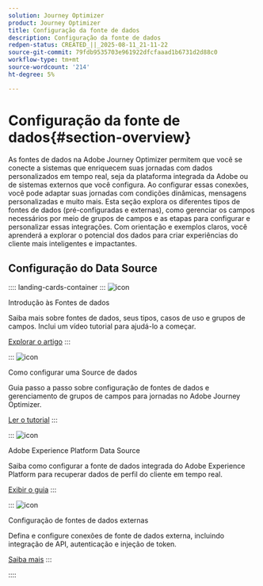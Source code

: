 ```yaml
---
solution: Journey Optimizer
product: Journey Optimizer
title: Configuração da fonte de dados
description: Configuração da fonte de dados
redpen-status: CREATED_||_2025-08-11_21-11-22
source-git-commit: 79fdb9535703e961922dfcfaaad1b6731d2d88c0
workflow-type: tm+mt
source-wordcount: '214'
ht-degree: 5%

---
```



# Configuração da fonte de dados{#section-overview}

As fontes de dados na Adobe Journey Optimizer permitem que você se conecte a sistemas que enriquecem suas jornadas com dados personalizados em tempo real, seja da plataforma integrada da Adobe ou de sistemas externos que você configura. Ao configurar essas conexões, você pode adaptar suas jornadas com condições dinâmicas, mensagens personalizadas e muito mais. Esta seção explora os diferentes tipos de fontes de dados (pré-configuradas e externas), como gerenciar os campos necessários por meio de grupos de campos e as etapas para configurar e personalizar essas integrações. Com orientação e exemplos claros, você aprenderá a explorar o potencial dos dados para criar experiências do cliente mais inteligentes e impactantes.

## Configuração do Data Source

:::: landing-cards-container
:::
![icon](https://cdn.experienceleague.adobe.com/icons/circle-play.svg?lang=pt-BR)

Introdução às Fontes de dados

Saiba mais sobre fontes de dados, seus tipos, casos de uso e grupos de campos. Inclui um vídeo tutorial para ajudá-lo a começar.

[Explorar o artigo](../using/datasource/about-data-sources.md)
:::

:::
![icon](https://cdn.experienceleague.adobe.com/icons/gear.svg?lang=pt-BR)

Como configurar uma Source de dados

Guia passo a passo sobre configuração de fontes de dados e gerenciamento de grupos de campos para jornadas no Adobe Journey Optimizer.

[Ler o tutorial](../using/datasource/configure-data-sources.md)
:::

:::
![icon](https://cdn.experienceleague.adobe.com/icons/puzzle-piece.svg?lang=pt-BR)

Adobe Experience Platform Data Source

Saiba como configurar a fonte de dados integrada do Adobe Experience Platform para recuperar dados de perfil do cliente em tempo real.

[Exibir o guia](../using/datasource/adobe-experience-platform-data-source.md)
:::

:::
![icon](https://cdn.experienceleague.adobe.com/icons/code-branch.svg?lang=pt-BR)

Configuração de fontes de dados externas

Defina e configure conexões de fonte de dados externa, incluindo integração de API, autenticação e injeção de token.

[Saiba mais](../using/datasource/external-data-sources.md)
:::

::::
